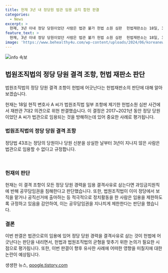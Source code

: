```yaml
---
title: 헌재 3년 내 정당원 법관 임용 금지 합헌 판결
categories:
  - News
excerpt: >
  헌재, 3년 이내 정당 당원이었던 사람은 법관 불가 헌법 소원 심판  헌법재판소는 18일, 3년 이내 정당 당원 경력을 가진 사람을 법관으로 임용하는 것을 제한하는 법조항을 위헌이라고 판단했다. 이 결정은 공무담임권을 침해한다는 이유에서 나왔는데, 정당 경력 결격사유를 규정한 법원조직법이 공무담임권을 침해한다는 결정은 이번이 처음이다. 그러나 법관 재직 중의 정당 가입 금지와 정치운동 금지를 규정한 법률은 여전히 유효하다.
feature_text: >
  헌재, 3년 이내 정당 당원이었던 사람은 법관 불가 헌법 소원 심판  헌법재판소는 18일, 3년 이내 정당 당원 경력을 가진 사람을 법관으로 임용하는 것을 제한하는 법조항을 위헌이라고 판단했다. 이 결정은 공무담임권을 침해한다는 이유에서 나왔는데, 정당 경력 결격사유를 규정한 법원조직법이 공무담임권을 침해한다는 결정은 이번이 처음이다. 그러나 법관 재직 중의 정당 가입 금지와 정치운동 금지를 규정한 법률은 여전히 유효하다.
image: 'https://www.behealthy4u.com/wp-content/uploads/2024/06/koreanews.jpg'
---
```


<p><img src="https://www.behealthy4u.com/wp-content/uploads/2024/06/koreanews.jpg" alt="info 속보" /></p>

<h2 data-ke-size="size26">법원조직법의 정당 당원 결격 조항, 헌법 재판소 판단</h2>

<p>법원조직법의 정당 당원 결격 조항이 헌법에 어긋난다는 헌법재판소의 판단에 대해 알아보겠습니다.</p>

<p data-ke-size="size16">헌재는 18일 현직 변호사 A 씨가 법원조직법 일부 조항에 제기한 헌법소원 심판 사건에서 재판관 7대2 의견으로 위헌 판결했습니다. 이 결정은 2017~2021년 동안 정당 당원이었던 A 씨가 법관으로 임용되는 것을 방해하는데 있어 중요한 사례로 평가됩니다.</p>

<h3><b>법원조직법의 정당 당원 결격 조항</b></h3>

<p data-ke-size="size16">정당법 43조는 정당의 당원이나 당원 신분을 상실한 날부터 3년이 지나지 않은 사람은 법관으로 임용할 수 없다고 규정합니다.</p>

<p data-ke-size="size16">&nbsp;</p>

<h3><b>헌재의 판단</b></h3>

<p data-ke-size="size16">헌재는 이 결격 조항이 모든 정당 당원 경력을 임용 결격사유로 삼는다면 과잉금지원칙에 반해 공무담임권을 침해한다고 판단했습니다. 또한, 법원조직법이 이미 정당에서 보직을 맡거나 공직선거에 출마하는 등 적극적으로 정치활동을 한 사람은 임용을 제한하도록 규정하고 있음을 감안하여, 이는 공무담임권을 지나치게 제한한다는 판단을 했습니다.</p>

<h3><b>결론</b></h3>

<p data-ke-size="size16">이번 판결은 법관으로의 임용에 있어 정당 당원 경력을 결격사유로 삼는 것이 헌법에 어긋난다는 판단을 내리면서, 헌법과 법원조직법의 균형을 맞추기 위한 논의가 필요한 시점으로 평가됩니다. 또한, 이번 판결이 향후 유사한 사례에 어떠한 영향을 미칠지에 대한 논란이 예상됩니다.</p>
생생한 뉴스, <a href="https://qoogle.tistory.com" rel="dofollow">qoogle.tistory.com</a>


